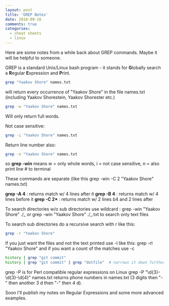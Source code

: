 ```yaml
---
layout: post
title: 'GREP Notes'
date: 2018-09-16
comments: true
categories:
  - cheat sheets
  - linux
---
```


Here are some notes from a while back about GREP commands. Maybe it will be helpful to someone.

GREP is a standard Unix/Linux bash program - it stands for **G**lobally search a **R**egular **E**xpression and **P**rint.

```bash
grep "Yaakov Shore" names.txt
```

will return every occurrence of "Yaakov Shore" in the file names.txt (including Yaakov Shorestein, Yaakov Shorester etc.)

```bash
grep -w "Yaakov Shore" names.txt
```

Will only return full words.

Not case sensitive:

```bash
grep -i "Yaakov Shore" names.txt
```

Return line number also:

```bash
grep -n "Yaakov Shore" names.txt
```

so **grep -win** means w = only whole words, i = not case sensitive, n = also print line # to terminal

These commands are separate (like this grep -win -C 2 "Yaakov Shore" names.txt)

**grep -A 4** : returns match w/ 4 lines after it
**grep -B 4** : returns match w/ 4 lines before it
**grep -C 2\*** : returns match w/ 2 lines b4 and 2 lines after

To search directories w/o sub directories use wildcard : grep -win "Yaakov Shore" ./_ or grep -win "Yaakov Shore" ./_.txt to search only text files

To search sub directories do a recursive search with r like this:

```bash
grep -r "Yaakov Shore"
```

If you just want the files and not the text printed use -l like this: grep -rl "Yaakov Shore" and if you want a count of the matches use -c

```bash
history | grep "git commit"
history | grep "git commit" | grep "dotfile"  # narrows it down further
```

grep -P is for Perl compatible regular expressions on Linux
grep -P "\d{3}-\d{3}-\d{4}" names.txt returns phone numbers in names.txt (3 digits then "-" then another 3 d then "-" then 4 d).

Soon I'll publish my notes on Regular Expressions and some more advanced examples.
